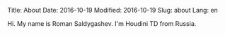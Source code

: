Title: About
Date: 2016-10-19
Modified: 2016-10-19
Slug: about
Lang: en

Hi. My name is Roman Saldygashev. I'm Houdini TD from Russia.
